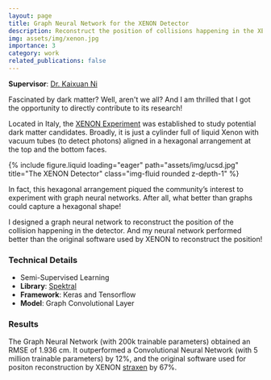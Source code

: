 ```yaml
---
layout: page
title: Graph Neural Network for the XENON Detector
description: Reconstruct the position of collisions happening in the XENON detector, an underground experiment for studying potential dark matter candidates.
img: assets/img/xenon.jpg
importance: 3
category: work
related_publications: false
---
```


**Supervisor**: [Dr. Kaixuan Ni](https://scholar.google.com/citations?user=jyw99D8AAAAJ&hl=ene)

Fascinated by dark matter? Well, aren't we all? And I am thrilled that I got the opportunity to directly contribute to its research!

Located in Italy, the [XENON Experiment](https://xenonexperiment.org/) was established to study potential dark matter candidates. Broadly, it is just a cylinder full of liquid Xenon with vacuum tubes (to detect photons) aligned in a hexagonal arrangement at the top and the bottom faces.

{% include figure.liquid loading="eager" path="assets/img/ucsd.jpg" title="The XENON Detector" class="img-fluid rounded z-depth-1" %}

In fact, this hexagonal arrangement piqued the community’s interest to experiment with graph neural networks. After all, what better than graphs could capture a hexagonal shape!

I designed a graph neural network to reconstruct the position of the collision happening in the detector. And my neural network performed better than the original software used by XENON to reconstruct the position!

### Technical Details

* Semi-Supervised Learning
* **Library**: [Spektral](https://github.com/danielegrattarola/spektral)
* **Framework**: Keras and Tensorflow
* **Model**: Graph Convolutional Layer

### Results

The Graph Neural Network (with 200k trainable parameters) obtained an RMSE of 1.936 cm. It outperformed a Convolutional Neural Network (with 5 million trainable parameters) by 12%, and the original software used for positon reconstruction by XENON [straxen](https://github.com/XENONnT/straxen) by 67%.

<!-- [View Presentation](https://docs.google.com/presentation/d/1GxSzdwGt5Zl98TtHSi_1zIr8pTvJ7l0HLCpeG3pLFU4/present?slide=id.g35f391192_00) -->
